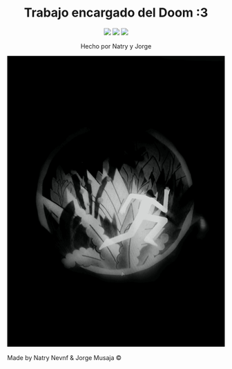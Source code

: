 <h1 align="center">Trabajo  encargado del Doom :3</h1>
<p align="center">
  <img src="https://img.shields.io/badge/MAINTAINED-YES-green?style=for-the-badge">
  <img src="https://img.shields.io/badge/LICENSE-MIT-blue?style=for-the-badge">
  <img src="https://img.shields.io/github/issues/P4NAD3ROXIS/DotfilesForEverybody?style=for-the-badge"
</p>



<p align="center"> Hecho por Natry y Jorge </p>

<p align="center">
  
  <img src="https://github.com/P4NAD3ROXIS/Doom/blob/main/IMG_20210811_085248.jpg?raw=true">
  
</p>

Made by Natry Nevnf &amp; Jorge Musaja ©
